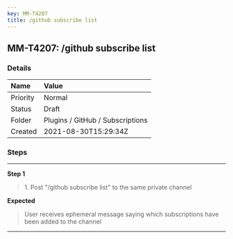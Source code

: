 ```yaml
---
key: MM-T4207
title: /github subscribe list
---
```


## MM-T4207: /github subscribe list

### Details

| Name     | Value                            |
| :------- | :------------------------------- |
| Priority | Normal                           |
| Status   | Draft                            |
| Folder   | Plugins / GitHub / Subscriptions |
| Created  | 2021-08-30T15:29:34Z             |

### Steps

<hr/>

**Step 1**

> <article>1. Post &quot;/github subscribe list&quot; to the same private channel</article>

**Expected**

> <article>User receives ephemeral message saying which subscriptions have been added to the channel</article>

<hr/>
